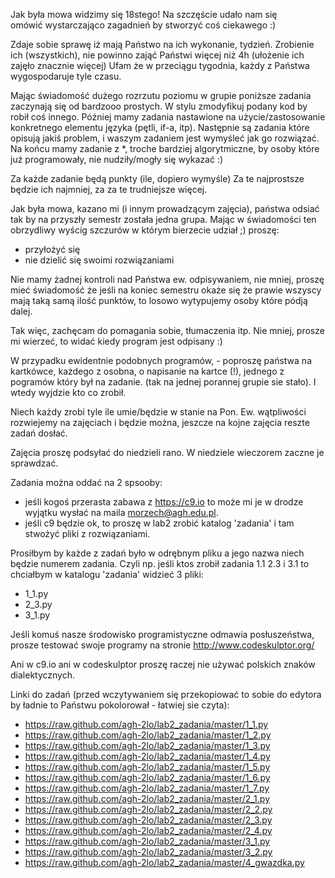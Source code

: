 Jak była mowa widzimy się 18stego!
Na szczęście udało nam się omówić wystarczająco
zagadnień by stworzyć coś ciekawego :)

Zdaje sobie sprawę iż mają Państwo na ich wykonanie,
tydzień. Zrobienie ich (wszystkich), nie powinno
zająć Państwi więcej niż 4h (ułożenie ich zajęło znacznie więcej)
Ufam że w przeciągu tygodnia, każdy z Państwa wygospodaruje tyle czasu.

Mając świadomość dużego rozrzutu poziomu w grupie
poniższe zadania zaczynają się od bardzooo prostych.
W stylu zmodyfikuj podany kod by robił coś innego.
Później mamy zadania nastawione na użycie/zastosowanie 
konkretnego elementu języka (pętli, if-a, itp).
Następnie są zadania które opisują jakiś problem,
i waszym zadaniem jest wymyśleć jak go rozwiązać. 
Na końcu mamy zadanie z *, troche bardziej algorytmiczne,
by osoby które już programowały, nie nudziły/mogły się wykazać :)

Za każde zadanie będą punkty (ile, dopiero wymyśle)
Za te najprostsze będzie ich najmniej, za za te trudniejsze
więcej.

Jak była mowa, kazano mi (i innym prowadzącym zajęcia),
państwa odsiać tak by na przyszły semestr została
jedna grupa. Mając w świadomości ten obrzydliwy
wyścig szczurów w którym bierzecie udział ;) proszę:
-  przyłożyć się
-  nie dzielić się swoimi rozwiązaniami

Nie mamy żadnej kontroli nad Państwa ew. odpisywaniem,
nie mniej, proszę mieć świadomość że jeśli na koniec semestru
okaże się że prawie wszyscy mają taką samą ilość punktów,
to losowo wytypujemy osoby które pódją dalej. 

Tak więc, zachęcam do pomagania sobie, tłumaczenia itp.
Nie mniej, prosze mi wierzeć, to widać kiedy program 
jest odpisany :)

W przypadku ewidentnie podobnych programów, - poproszę państwa 
na kartkówce, każdego z osobna, o napisanie na kartce (!),
jednego z pogramów który był na zadanie. (tak na jednej porannej
grupie sie stało). I wtedy wyjdzie kto co zrobił.

Niech każdy zrobi tyle ile umie/będzie w stanie na Pon.
Ew. wątpliwości rozwiejemy na zajęciach i będzie można,
jeszcze na kojne zajęcia reszte zadań dosłać.

Zajęcia proszę podsyłać do niedzieli rano.
W niedziele wieczorem zaczne je sprawdzać.

Zadania można oddać na 2 spsooby:
-  jeśli kogoś przerasta zabawa z https://c9.io
to może mi je w drodze wyjątku wysłać na maila morzech@agh.edu.pl.
-  jeśli c9 będzie ok, to proszę w lab2 zrobić katalog 'zadania'
i tam stwożyć pliki z rozwiązaniami. 

Prosiłbym by każde z zadań było w odrębnym pliku
a jego nazwa niech będzie numerem zadania. Czyli np. 
jeśli ktos zrobił zadania 1.1 2.3 i 3.1 to chciałbym 
w katalogu 'zadania' widzieć 3 pliki:
- 1_1.py
- 2_3.py
- 3_1.py


Jeśli komuś nasze środowisko programistyczne odmawia posłuszeństwa,
prosze testować swoje programy na stronie
http://www.codeskulptor.org/

Ani w c9.io ani w codeskulptor proszę raczej nie używać polskich znaków dialektycznych.


Linki do zadań (przed wczytywaniem się przekopiować to sobie do edytora
by ładnie to Państwu pokolorował - łatwiej sie czyta):
- https://raw.github.com/agh-2lo/lab2_zadania/master/1_1.py
- https://raw.github.com/agh-2lo/lab2_zadania/master/1_2.py
- https://raw.github.com/agh-2lo/lab2_zadania/master/1_3.py
- https://raw.github.com/agh-2lo/lab2_zadania/master/1_4.py
- https://raw.github.com/agh-2lo/lab2_zadania/master/1_5.py
- https://raw.github.com/agh-2lo/lab2_zadania/master/1_6.py
- https://raw.github.com/agh-2lo/lab2_zadania/master/1_7.py
- https://raw.github.com/agh-2lo/lab2_zadania/master/2_1.py
- https://raw.github.com/agh-2lo/lab2_zadania/master/2_2.py
- https://raw.github.com/agh-2lo/lab2_zadania/master/2_3.py
- https://raw.github.com/agh-2lo/lab2_zadania/master/2_4.py
- https://raw.github.com/agh-2lo/lab2_zadania/master/3_1.py
- https://raw.github.com/agh-2lo/lab2_zadania/master/3_2.py
- https://raw.github.com/agh-2lo/lab2_zadania/master/4_gwazdka.py
